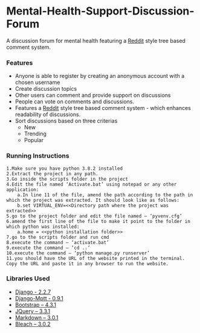 # Mental-Health-Support-Discussion-Forum
A discussion forum for mental health featuring a [Reddit](http://reddit.com) style tree based comment system.

### Features
* Anyone is able to register by creating an anonymous account with a chosen username
* Create discussion topics
* Other users can comment and provide support on discussions
* People can vote on comments and discussions.
* Features a [Reddit](http://reddit.com) style tree based comment system - which enhances readability of discussions.
* Sort discussions based on three criterias
    - New
    - Trending
    - Popular

### Running Instructions
```
1.Make sure you have python 3.8.2 installed
2.Extract the project in any path.
3.Go inside the scripts folder in the project
4.Edit the file named ‘Activate.bat’ using notepad or any other application:
    a.In line 11 of the file, amend the path according to the path in which the project was extracted. It should look like as follows:
    b.set VIRTUAL_ENV=<<Directory path where the project was extracted>>
5.go to the project folder and edit the file named – ‘pyvenv.cfg’
6.amend the first line of the file to make it point to the folder in which python was installed:
    a.home = <<python installation folder>>
7.go to the scripts folder and run cmd
8.execute the command – ‘activate.bat’
9.execute the command – ‘cd ..’
10.execute the command – ‘python manage.py runserver’
11.you should have the URL of the website printed in the terminal. Copy the URL and paste it in any browser to run the website.

```
### Libraries Used
- [Django - 2.2.7](https://www.djangoproject.com)
- [Django-Mptt - 0.9.1](https://django-mptt.readthedocs.io/en/latest/)
- [Bootstrap – 4.3.1](https://getbootstrap.com)
- [JQuery – 3.3.1](https://jquery.com)
- [Markdown – 3.0.1](https://pypi.org/project/django-markdown/)
- [Bleach – 3.0.2](https://pypi.org/project/django-bleach/)
